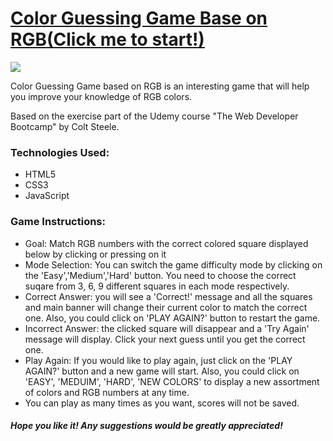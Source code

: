 
<h1><a href="https://yangfeili.github.io/RGB-Color-Guessing-Game/"><strong>Color Guessing Game Base on RGB</strong>(Click me to start!)</a></h1>
<img src="RGBCGG.gif">
<p>Color Guessing Game based on RGB is an interesting game that will help you improve your knowledge of RGB colors.</p>
<p>Based on the exercise part of the Udemy course "The Web Developer Bootcamp" by Colt Steele.</p>
<h3>Technologies Used: </h3>
<ul>
	<li>HTML5</li>
	<li>CSS3</li>
	<li>JavaScript</li>
</ul>

<h3>Game Instructions: </h3>
<ul>
 	<li>Goal: Match RGB numbers with the correct colored square displayed below by clicking or pressing on it</li>
 	<li>Mode Selection: You can switch the game difficulty mode by clicking on the 'Easy','Medium','Hard' button. You need to choose the correct suqare from 3, 6, 9 different squares in each mode respectively.</li>
	<li>Correct Answer: you will see a 'Correct!' message and all the squares and main banner will change their current color to match the correct one. Also, you could click on 'PLAY AGAIN?' button to restart the game.</li>
	<li>Incorrect Answer: the clicked square will disappear and a 'Try Again' message will display. Click your next guess until you get the correct one.</li>
  	<li>Play Again: If you would like to play again, just click on the 'PLAY AGAIN?' button and a new game will start. Also, you could click on 'EASY', 'MEDUIM', 'HARD', 'NEW COLORS' to display a new assortment of colors and RGB numbers at any time.</li>
	<li>You can play as many times as you want, scores will not be saved.</li>
</ul>

<h5>Hope you like it! Any suggestions would be greatly appreciated!</h5>
